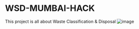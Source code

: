 # WSD-MUMBAI-HACK
This project is all about Waste Classification &amp; Disposal
![image](https://github.com/snYatharth2005/WSD-MUMBAI-HACK/assets/139547990/ded36d7f-cd46-4d46-9885-957bebfe2739)
